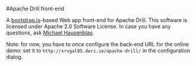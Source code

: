 #Apache Drill front-end

A [bootstrap.js](http://twitter.github.com/bootstrap/ "Twitter Bootstrap")-based Web app front-end for Apache Drill. This software is licensed under Apache 2.0 Software License. In case you have any questions, ask [Michael Hausenblas](http://mhausenblas.info/ "Michael Hausenblas").

Note: for now, you have to *once* configure the back-end URL for the  online demo: set it to `http://srvgal85.deri.ie/apache-drill/` in the configuration dialog.